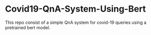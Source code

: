 # Covid19-QnA-System-Using-Bert
This repo consist of a simple QnA system for covid-19 queries using a pretrained bert model.
